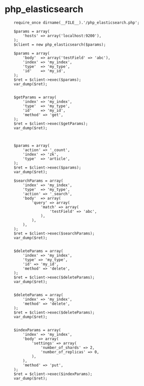 # php_elasticsearch

        
        require_once dirname(__FILE__).'/php_elasticsearch.php';
        
        $params = array(
        	'hosts' => array('localhost:9200'),
        );
        $client = new php_elasticsearch($params);
        
        $params = array(
        	'body'  => array('testField' => 'abc'),
        	'index' => 'my_index',
        	'type'  => 'my_type',
        	'id'    => 'my_id',
        );
        $ret = $client->exec($params);
        var_dump($ret);
        
        
        $getParams = array(
        	'index' => 'my_index',
        	'type'  => 'my_type',
        	'id'    => 'my_id',
        	'method' => 'get',
        );
        $ret = $client->exec($getParams);
        var_dump($ret);
        
        
        
        $params = array(
            'action' => '_count',
            'index' => 'zk',
            'type'  => 'article',
        );
        $ret = $client->exec($params);
        var_dump($ret);
        
        $searchParams = array(
        	'index' => 'my_index',
        	'type'  => 'my_type',
        	'action' => '_search',
        	'body'  => array(
        		'query' => array(
        			'match' => array(
        				'testField' => 'abc',
        			),
        		),
        	),
        );
        $ret = $client->exec($searchParams);
        var_dump($ret);
        
        
        $deleteParams = array(
        	'index' => 'my_index',
        	'type' => 'my_type',
        	'id' => 'my_id',
        	'method' => 'delete',
        );
        $ret = $client->exec($deleteParams);
        var_dump($ret);
        
        
        $deleteParams = array(
        	'index' => 'my_index',
        	'method' => 'delete',
        );
        $ret = $client->exec($deleteParams);
        var_dump($ret);
        
        
        $indexParams = array(
        	'index' => 'my_index',
        	'body' => array(
        		'settings' => array(
        			'number_of_shards' => 2,
        			'number_of_replicas' => 0,
        		),
        	),
        	'method' => 'put',
        );
        $ret = $client->exec($indexParams);
        var_dump($ret);
